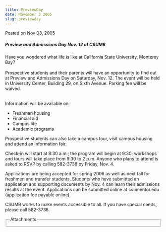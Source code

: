 ```yaml
---
title: PreviewDay
date: November 3 2005
slug: previewday
---
```





<span class="date">Posted on Nov 03, 2005    </span>
<h5>Preview and Admissions Day Nov. 12 at CSUMB</h5>
<p>Have you wondered what life is like at California State
University, Monterey Bay?<br>
<br>
Prospective students and their parents will have an opportunity to
find out at Preview and Admissions Day on Saturday, Nov. 12. The
event will be held in University Center, Building 29, on Sixth
Avenue. Parking fee will be waived.</br></br></p>
<p>Information will be available on:</p>
<ul>
<li>Freshman housing</li>
<li>Financial aid</li>
<li>Campus life</li>
<li>Academic programs</li>
</ul>
<p>Prospective students can also take a campus tour, visit campus
housing and attend an information fair.</p>
<p>Check-in will start at 8:30 a.m.; the program will begin at
9:30; workshops and tours will take place from 9:30 to 2 p.m.
Anyone who plans to attend is asked to RSVP by calling 582-3738 by
Friday, Nov. 4.</p>
<p>Applications are being accepted for spring 2006 as well as next
fall for freshmen and transfer students. Students who have
submitted an application and supporting documents by Nov. 4 can
learn their admissions results at the event. Applications can be
submitted online at csumentor.edu (application fee payable
online).</p>
<p>CSUMB works to make events accessible to all. If you have
special needs, please call 582-3738.</p>
<fieldset class="fieldgroup group-attachments">
<legend>Attachments</legend>
<div class="field field-type-emvideo field-field-attach-video">
<div class="field-items">
<div class="field-item odd">
<div class="emvideo emvideo-video emvideo-"/>
</div>
</div>
</div>
</fieldset>





